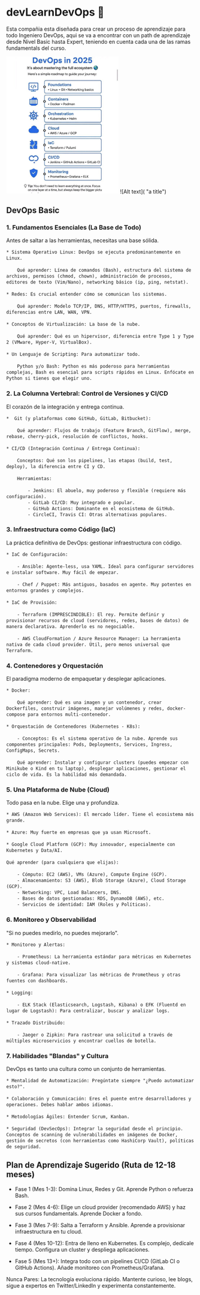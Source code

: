 
# devLearnDevOps 👋

Esta compañia esta diseñada para crear un proceso de aprendizaje para todo Ingeniero DevOps, aqui se va a encontrar con un path de aprendizaje desde Nivel Basic hasta Expert, teniendo en cuenta cada una de las ramas fundamentals del curso. 

<img src="https://github.com/devLearnDevOps/.github/blob/main/DevOps.jpg" width="300" alt="A floating image" >
![Alt text]( "a title")

## DevOps Basic

### 1. Fundamentos Esenciales (La Base de Todo)
Antes de saltar a las herramientas, necesitas una base sólida.

    * Sistema Operativo Linux: DevOps se ejecuta predominantemente en Linux.

        Qué aprender: Línea de comandos (Bash), estructura del sistema de archivos, permisos (chmod, chown), administración de procesos, editores de texto (Vim/Nano), networking básico (ip, ping, netstat).

    * Redes: Es crucial entender cómo se comunican los sistemas.

        Qué aprender: Modelo TCP/IP, DNS, HTTP/HTTPS, puertos, firewalls, diferencias entre LAN, WAN, VPN.

    * Conceptos de Virtualización: La base de la nube.

        Qué aprender: Qué es un hipervisor, diferencia entre Type 1 y Type 2 (VMware, Hyper-V, VirtualBox).

    * Un Lenguaje de Scripting: Para automatizar todo.

        Python y/o Bash: Python es más poderoso para herramientas complejas, Bash es esencial para scripts rápidos en Linux. Enfócate en Python si tienes que elegir uno.

### 2. La Columna Vertebral: Control de Versiones y CI/CD
El corazón de la integración y entrega continua.

    *  Git (y plataformas como GitHub, GitLab, Bitbucket):

        Qué aprender: Flujos de trabajo (Feature Branch, GitFlow), merge, rebase, cherry-pick, resolución de conflictos, hooks.

    * CI/CD (Integración Continua / Entrega Continua):

        Conceptos: Qué son los pipelines, las etapas (build, test, deploy), la diferencia entre CI y CD.

        Herramientas:

            - Jenkins: El abuelo, muy poderoso y flexible (requiere más configuración).
            - GitLab CI/CD: Muy integrado e popular.
            - GitHub Actions: Dominante en el ecosistema de GitHub.
            - CircleCI, Travis CI: Otras alternativas populares.

### 3. Infraestructura como Código (IaC)
La práctica definitiva de DevOps: gestionar infraestructura con código.

    * IaC de Configuración:

        - Ansible: Agente-less, usa YAML. Ideal para configurar servidores e instalar software. Muy fácil de empezar.

        - Chef / Puppet: Más antiguos, basados en agente. Muy potentes en entornos grandes y complejos.

    * IaC de Provisión:

        - Terraform (IMPRESCINDIBLE): El rey. Permite definir y provisionar recursos de cloud (servidores, redes, bases de datos) de manera declarativa. Aprenderlo es no negociable.

        - AWS CloudFormation / Azure Resource Manager: La herramienta nativa de cada cloud provider. Útil, pero menos universal que Terraform.

### 4. Contenedores y Orquestación
El paradigma moderno de empaquetar y desplegar aplicaciones.

    * Docker:

        Qué aprender: Qué es una imagen y un contenedor, crear Dockerfiles, construir imágenes, manejar volúmenes y redes, docker-compose para entornos multi-contenedor.

    * Orquestación de Contenedores (Kubernetes - K8s):

        - Conceptos: Es el sistema operativo de la nube. Aprende sus componentes principales: Pods, Deployments, Services, Ingress, ConfigMaps, Secrets.

        Qué aprender: Instalar y configurar clusters (puedes empezar con Minikube o Kind en tu laptop), desplegar aplicaciones, gestionar el ciclo de vida. Es la habilidad más demandada.

### 5. Una Plataforma de Nube (Cloud)
Todo pasa en la nube. Elige una y profundiza.

    * AWS (Amazon Web Services): El mercado líder. Tiene el ecosistema más grande.

    * Azure: Muy fuerte en empresas que ya usan Microsoft.

    * Google Cloud Platform (GCP): Muy innovador, especialmente con Kubernetes y Data/AI.

    Qué aprender (para cualquiera que elijas):

        - Cómputo: EC2 (AWS), VMs (Azure), Compute Engine (GCP).
        - Almacenamiento: S3 (AWS), Blob Storage (Azure), Cloud Storage (GCP).
        - Networking: VPC, Load Balancers, DNS.
        - Bases de datos gestionadas: RDS, DynamoDB (AWS), etc.
        - Servicios de identidad: IAM (Roles y Políticas).

### 6. Monitoreo y Observabilidad
"Si no puedes medirlo, no puedes mejorarlo".

    * Monitoreo y Alertas:

        - Prometheus: La herramienta estándar para métricas en Kubernetes y sistemas cloud-native.

        - Grafana: Para visualizar las métricas de Prometheus y otras fuentes con dashboards.

    * Logging:

        - ELK Stack (Elasticsearch, Logstash, Kibana) o EFK (Fluentd en lugar de Logstash): Para centralizar, buscar y analizar logs.

    * Trazado Distribuido:

        - Jaeger o Zipkin: Para rastrear una solicitud a través de múltiples microservicios y encontrar cuellos de botella.

### 7. Habilidades "Blandas" y Cultura
DevOps es tanto una cultura como un conjunto de herramientas.

    * Mentalidad de Automatización: Pregúntate siempre "¿Puedo automatizar esto?".

    * Colaboración y Comunicación: Eres el puente entre desarrolladores y operaciones. Debes hablar ambos idiomas.

    * Metodologías Ágiles: Entender Scrum, Kanban.

    * Seguridad (DevSecOps): Integrar la seguridad desde el principio. Conceptos de scanning de vulnerabilidades en imágenes de Docker, gestión de secretos (con herramientas como HashiCorp Vault), políticas de seguridad.

## Plan de Aprendizaje Sugerido (Ruta de 12-18 meses)
* Fase 1 (Mes 1-3): Domina Linux, Redes y Git. Aprende Python o refuerza Bash.

* Fase 2 (Mes 4-6): Elige un cloud provider (recomendado AWS) y haz sus cursos fundamentals. Aprende Docker a fondo.

* Fase 3 (Mes 7-9): Salta a Terraform y Ansible. Aprende a provisionar infraestructura en tu cloud.

* Fase 4 (Mes 10-12): Entra de lleno en Kubernetes. Es complejo, dedícale tiempo. Configura un cluster y despliega aplicaciones.

* Fase 5 (Mes 13+): Integra todo con un pipelines CI/CD (GitLab CI o GitHub Actions). Añade monitoreo con Prometheus/Grafana.

Nunca Pares: La tecnología evoluciona rápido. Mantente curioso, lee blogs, sigue a expertos en Twitter/LinkedIn y experimenta constantemente.
